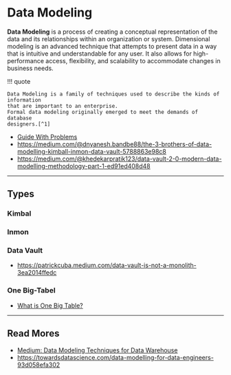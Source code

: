 # Data Modeling

**Data Modeling** is a process of creating a conceptual representation of the data
and its relationships within an organization or system. Dimensional modeling is
an advanced technique that attempts to present data in a way that is intuitive
and understandable for any user. It also allows for high-performance access,
flexibility, and scalability to accommodate changes in business needs.

!!! quote

    Data Modeling is a family of techniques used to describe the kinds of information
    that are important to an enterprise.
    Formal data modeling originally emerged to meet the demands of database
    designers.[^1]

- [Guide With Problems](https://brilliantprogrammer.medium.com/introduction-to-data-modeling-2024-guide-with-problems-8f89edfa3b8b)
- https://medium.com/@dnyanesh.bandbe88/the-3-brothers-of-data-modelling-kimball-inmon-data-vault-5788863e98c8
- https://medium.com/@khedekarpratik123/data-vault-2-0-modern-data-modelling-methodology-part-1-ed91ed408d48

---

## Types

### Kimbal

### Inmon

### Data Vault

- https://patrickcuba.medium.com/data-vault-is-not-a-monolith-3ea2014ffedc

### One Big-Tabel

- [What is One Big Table?](https://gbamezai.medium.com/what-is-one-big-table-exploring-when-to-use-it-when-not-to-use-it-and-my-personal-experience-3f740f56529d)

---

## Read Mores

- [Medium: Data Modeling Techniques for Data Warehouse](https://medium.com/@mariusz_kujawski/data-modeling-techniques-for-data-warehouse-3edcb541e34e)
- https://towardsdatascience.com/data-modelling-for-data-engineers-93d058efa302

[^1]: [Gartner: Information Tech Glossary - Data Modeling](https://www.gartner.com/en/information-technology/glossary/data-modeling)
